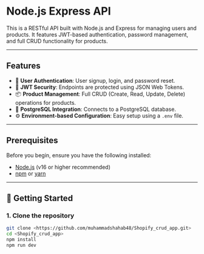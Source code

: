 # Node.js Express API

This is a RESTful API built with Node.js and Express for managing users and products. It features JWT-based authentication, password management, and full CRUD functionality for products.

---

## Features

-   👤 **User Authentication**: User signup, login, and password reset.
-   🔐 **JWT Security**: Endpoints are protected using JSON Web Tokens.
-   📦 **Product Management**: Full CRUD (Create, Read, Update, Delete) operations for products.
-   🐘 **PostgreSQL Integration**: Connects to a PostgreSQL database.
-   ⚙️ **Environment-based Configuration**: Easy setup using a `.env` file.

---

## Prerequisites

Before you begin, ensure you have the following installed:
-   [Node.js](https://nodejs.org/en/) (v16 or higher recommended)
-   [npm](https://www.npmjs.com/) or [yarn](https://yarnpkg.com/)

---

## 🚀 Getting Started

### 1. Clone the repository

```bash
git clone <https://github.com/muhammadshahab48/Shopify_crud_app.git>
cd <Shopify_crud_app>
npm install
npm run dev